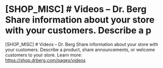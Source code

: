# [SHOP_MISC] # Videos – Dr. Berg Share information about your store with your customers. Describe a p

[SHOP_MISC] # Videos – Dr. Berg Share information about your store with your customers. Describe a product, share announcements, or welcome customers to your store.
Learn more: https://shop.drberg.com/pages/videos
